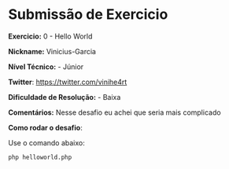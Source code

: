 # Submissão de Exercicio

**Exercicio:** 0 - Hello World

**Nickname:** Vinicius-Garcia

**Nível Técnico:** - Júnior

**Twitter**: https://twitter.com/vinihe4rt 

**Dificuldade de Resolução:** - Baixa

**Comentários:** Nesse desafio eu achei que seria mais complicado

**Como rodar o desafio**: 

Use o comando abaixo: 
```bash
php helloworld.php
```
